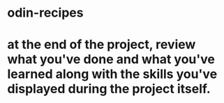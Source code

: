 # odin-recipes

# at the end of the project, review what you've done and what you've learned along with the skills you've displayed during the project itself.